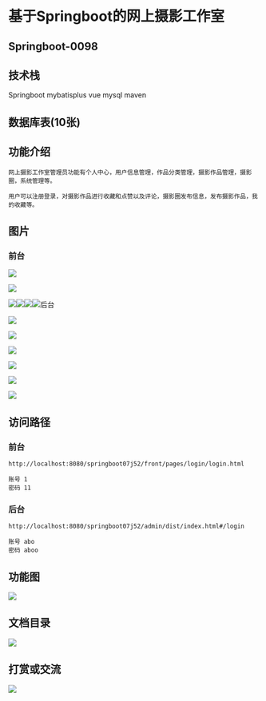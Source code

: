 



# 基于Springboot的网上摄影工作室

## Springboot-0098



## 技术栈

Springboot mybatisplus vue mysql maven



## 数据库表(10张)



## 功能介绍

```properties
网上摄影工作室管理员功能有个人中心，用户信息管理，作品分类管理，摄影作品管理，摄影圈，系统管理等。

用户可以注册登录，对摄影作品进行收藏和点赞以及评论，摄影圈发布信息，发布摄影作品，我的收藏等。
```



## 图片

### 前台

![](./images/1.jpg)

![](./images/2.jpg)





![](./images/3.jpg)![](./images/4.jpg)![](./images/5.jpg)![](./images/6.jpg)后台

![](./images/7.jpg)

![](./images/8.jpg)

![](./images/9.jpg)

![](./images/10.jpg)

![](./images/11.jpg)

![](./images/12.jpg)



## 访问路径

### 前台

```properties
http://localhost:8080/springboot07j52/front/pages/login/login.html

账号 1
密码 11
```

### 后台

```properties
http://localhost:8080/springboot07j52/admin/dist/index.html#/login

账号 abo
密码 aboo
```





## 功能图

![](./images/gn.jpg)



## 文档目录

![](./images/wd.jpg)



## 打赏或交流

![](./images/vx.jpg)







